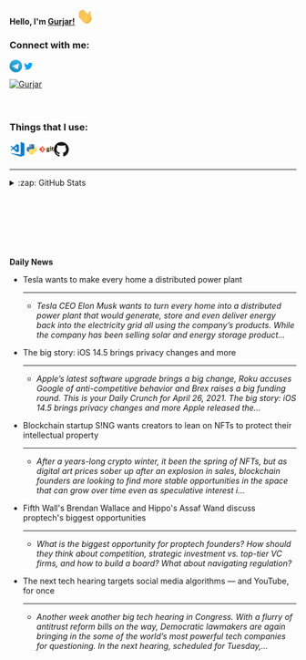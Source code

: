 #### Hello, I'm [Gurjar!](https://GurjarKing.github.io) <img src="https://raw.githubusercontent.com/ABSphreak/ABSphreak/master/gifs/Hi.gif" width="30px"></h2>


### Connect with me:

[<img align="left" alt="Gurjar | Telegram" width="22px" src="https://raw.githubusercontent.com/github/explore/80688e429a7d4ef2fca1e82350fe8e3517d3494d/topics/telegram/telegram.png" />][Telegram]
[<img align="left" alt="Gurjar | Twitter" width="22px" src="https://raw.githubusercontent.com/github/explore/80688e429a7d4ef2fca1e82350fe8e3517d3494d/topics/twitter/twitter.png" />][Twitter]
<br >
<br >
<a href="https://github.com/GurjarKing"><img src="https://komarev.com/ghpvc/?username=GurjarKing" alt="Gurjar" /></a> <br />
<br />
<br />
<!-- <br >

![](https://visitor-badge.glitch.me/badge?page_id=GurjarKing)

<br /> -->

### Things that I use:

[<img align="left" alt="Visual Studio Code" width="26px" src="https://raw.githubusercontent.com/github/explore/80688e429a7d4ef2fca1e82350fe8e3517d3494d/topics/visual-studio-code/visual-studio-code.png" />][VSCode]
[<img align="left" alt="Python" width="26px" src="https://raw.githubusercontent.com/github/explore/80688e429a7d4ef2fca1e82350fe8e3517d3494d/topics/python/python.png" />][Python]
[<img align="left" alt="Git" width="26px" src="https://raw.githubusercontent.com/github/explore/80688e429a7d4ef2fca1e82350fe8e3517d3494d/topics/git/git.png" />][Git]
[<img align="left" alt="GitHub" width="26px" src="https://raw.githubusercontent.com/github/explore/78df643247d429f6cc873026c0622819ad797942/topics/github/github.png" />][Github]

<br />
<br />

---
<details>
  <summary>:zap: GitHub Stats</summary>

<img align="left" alt="Gurjar's Github Stats" src="https://github-readme-stats.vercel.app/api?username=GurjarKing&show_icons=true&hide_border=true&count_private=true&include_all_commit=true&theme=algolia" />

</details>

<!-- ### 🔔 My latest tweet
<a href="https://twitter.com/Gurjar_King43" target="_blank">
	<img src="https://github.com/GurjarKing/GurjarKing/raw/master/tweet.png" width="70%" align="center" alt="Click to view on Twitter" title="My latest tweet, as an image"/>
</a> -->
<br>

<pre>

</pre>

<!-- **Quote of the hour:**

{qoth}

~ {qoth_author}
<pre>

</pre> -->
<br>
<pre>


</pre>
<strong>Daily News</strong>
  
  - Tesla wants to make every home a distributed power plant
     <hr/>
     
      - *Tesla CEO Elon Musk wants to turn every home into a distributed power plant that would generate, store and even deliver energy back into the electricity grid all using the company’s products. While the company has been selling solar and energy storage product…*
     
  - The big story: iOS 14.5 brings privacy changes and more
      <hr/>
      
      - *Apple’s latest software upgrade brings a big change, Roku accuses Google of anti-competitive behavior and Brex raises a big funding round. This is your Daily Crunch for April 26, 2021. The big story: iOS 14.5 brings privacy changes and more Apple released the…*
      
  - Blockchain startup S!NG wants creators to lean on NFTs to protect their intellectual property
      <hr/>
      
      - *After a years-long crypto winter, it been the spring of NFTs, but as digital art prices sober up after an explosion in sales, blockchain founders are looking to find more stable opportunities in the space that can grow over time even as speculative interest i…*
      
  - Fifth Wall's Brendan Wallace and Hippo's Assaf Wand discuss proptech's biggest opportunities
      <hr/>
      
      - *What is the biggest opportunity for proptech founders? How should they think about competition, strategic investment vs. top-tier VC firms, and how to build a board? What about navigating regulation?*
       
  - The next tech hearing targets social media algorithms — and YouTube, for once
      <hr/>
       
       - *Another week another big tech hearing in Congress. With a flurry of antitrust reform bills on the way, Democratic lawmakers are again bringing in the some of the world’s most powerful tech companies for questioning. In the next hearing, scheduled for Tuesday,…*
      

<br />

[VSCode]: https://code.visualstudio.com/
[Python]: https://www.python.org/
[Git]: https://git-scm.com/
[Github]: https://github.com/
[Telegram]: https://t.me/Gurjar_King/
[Twitter]: https://twitter.com/Gurjar_King43/
